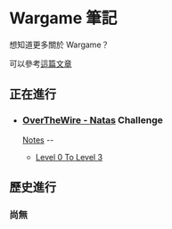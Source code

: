 # Wargame 筆記

想知道更多關於 Wargame？

可以參考[這篇文章](https://cms.aaasec.com.tw/index.php/2019/08/16/f_08/)

## 正在進行

- ### [OverTheWire - Natas](https://overthewire.org/wargames/natas/) Challenge

  [Notes](/articles/01_Wargames/00_OverTheWire/00_Natas/) --

  - [Level 0 To Level 3](/articles/01_Wargames/00_OverTheWire/00_Natas/00_Level_0_To_Level_3.html)

## 歷史進行

### 尚無
